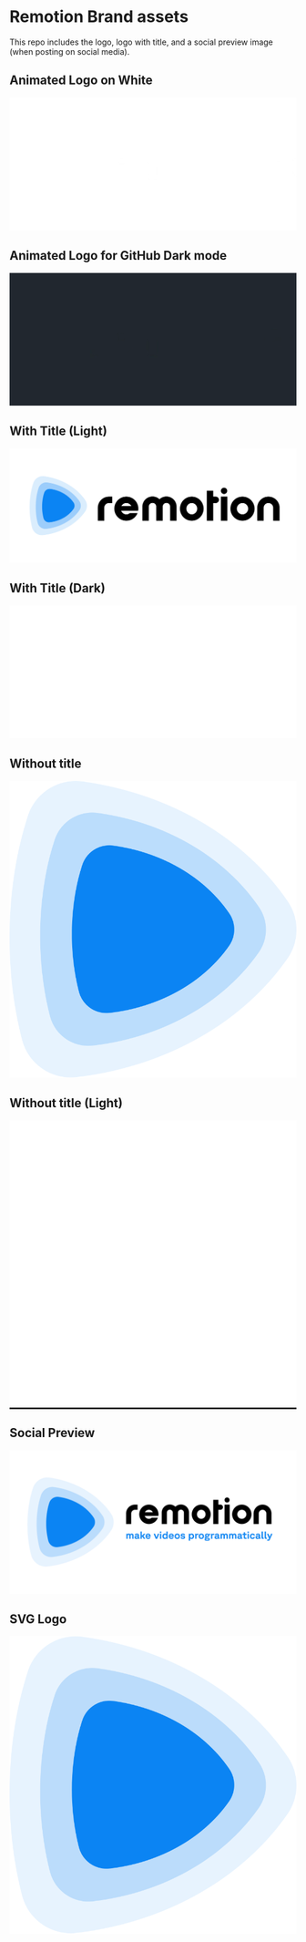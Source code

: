 # Remotion Brand assets

This repo includes the logo, logo with title, and a social preview image (when posting on social media).

## Animated Logo on White

![Animated Logo Light](animated-logo-banner-light.gif)

## Animated Logo for GitHub Dark mode

![Animated Logo Light](animated-logo-banner-dark.gif)

## With Title (Light)

![Logo with title](withtitle/element-0.png)

## With Title (Dark)

![Logo with title](withtitle-dark/logo-dark.png)

## Without title

![Logo](withouttitle/element-0.png)

## Without title (Light)

<div style="background: #222">
<img src="logowhite/element-0.png" >
</img>
</div>

## Social Preview

![Logo](socialpreview/element-0.png)

## SVG Logo

![Logo in SVG](logo.svg)
